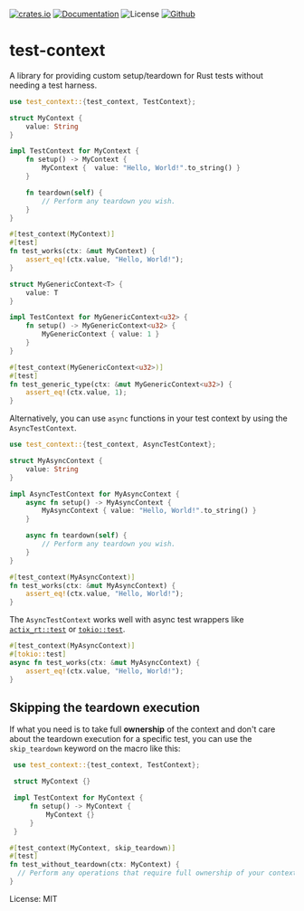 [![crates.io](https://img.shields.io/crates/v/test-context?label=latest)](https://crates.io/crates/test-context)
[![Documentation](https://docs.rs/test-context/badge.svg)](https://docs.rs/test-context)
![License](https://img.shields.io/crates/l/test-context.svg)
[![Github](https://github.com/markhildreth/test-context/workflows/Rust/badge.svg?branch=main)](https://github.com/markhildreth/test-context/actions)

# test-context

A library for providing custom setup/teardown for Rust tests without needing a test harness.

```rust
use test_context::{test_context, TestContext};

struct MyContext {
    value: String
}

impl TestContext for MyContext {
    fn setup() -> MyContext {
        MyContext {  value: "Hello, World!".to_string() }
    }

    fn teardown(self) {
        // Perform any teardown you wish.
    }
}

#[test_context(MyContext)]
#[test]
fn test_works(ctx: &mut MyContext) {
    assert_eq!(ctx.value, "Hello, World!");
}

struct MyGenericContext<T> {
    value: T
}

impl TestContext for MyGenericContext<u32> {
    fn setup() -> MyGenericContext<u32> {
        MyGenericContext { value: 1 }
    }
}

#[test_context(MyGenericContext<u32>)]
#[test]
fn test_generic_type(ctx: &mut MyGenericContext<u32>) {
    assert_eq!(ctx.value, 1);
}
```

Alternatively, you can use `async` functions in your test context by using the
`AsyncTestContext`.

```rust
use test_context::{test_context, AsyncTestContext};

struct MyAsyncContext {
    value: String
}

impl AsyncTestContext for MyAsyncContext {
    async fn setup() -> MyAsyncContext {
        MyAsyncContext { value: "Hello, World!".to_string() }
    }

    async fn teardown(self) {
        // Perform any teardown you wish.
    }
}

#[test_context(MyAsyncContext)]
fn test_works(ctx: &mut MyAsyncContext) {
    assert_eq!(ctx.value, "Hello, World!");
}
```

The `AsyncTestContext` works well with async test wrappers like
[`actix_rt::test`](https://docs.rs/actix-rt/1.1.1/actix_rt/attr.test.html) or
[`tokio::test`](https://docs.rs/tokio/1.0.2/tokio/attr.test.html).

```rust
#[test_context(MyAsyncContext)]
#[tokio::test]
async fn test_works(ctx: &mut MyAsyncContext) {
    assert_eq!(ctx.value, "Hello, World!");
}
```

## Skipping the teardown execution

If what you need is to take full **ownership** of the context and don't care about the
teardown execution for a specific test, you can use the `skip_teardown` keyword on the macro
like this:

```rust
 use test_context::{test_context, TestContext};

 struct MyContext {}

 impl TestContext for MyContext {
     fn setup() -> MyContext {
         MyContext {}
     }
 }

#[test_context(MyContext, skip_teardown)]
#[test]
fn test_without_teardown(ctx: MyContext) {
  // Perform any operations that require full ownership of your context
}
```

License: MIT
